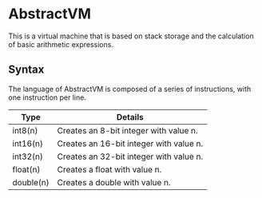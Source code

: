 # AbstractVM #

This is a virtual machine that is based on stack storage and the calculation of basic arithmetic expressions.

## Syntax ##

The language of AbstractVM is composed of a series of instructions, with one instruction per line.

Type      | Details 
----------|--------------------
int8(n)   | Creates an 8-bit integer with value n.
int16(n)  | Creates an 16-bit integer with value n.
int32(n)  | Creates an 32-bit integer with value n.
float(n)  | Creates a float with value n.
double(n) | Creates a double with value n.
